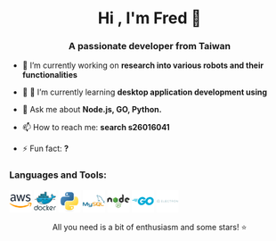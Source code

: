 <h1 align="center">Hi , I'm Fred 👋</h1>
<h3 align="center">A passionate developer from Taiwan</h3>

- 🔭 I’m currently working on **research into various robots and their functionalities**

- 🌱 🌱 I’m currently learning **desktop application development using**

- 💬 Ask me about **Node.js, GO, Python.**

- 📫 How to reach me: **search s26016041**

- ⚡ Fun fact: **?**

<h3 align="left">Languages and Tools:</h3>
<p align="left">
  <img src="https://raw.githubusercontent.com/devicons/devicon/master/icons/amazonwebservices/amazonwebservices-original-wordmark.svg" alt="aws" width="40" height="40"/>
  <img src="https://raw.githubusercontent.com/devicons/devicon/master/icons/docker/docker-original-wordmark.svg" alt="docker" width="40" height="40"/>
  <img src="https://raw.githubusercontent.com/devicons/devicon/master/icons/python/python-original.svg" alt="python" width="40" height="40"/>
  <img src="https://raw.githubusercontent.com/devicons/devicon/master/icons/mysql/mysql-original-wordmark.svg" alt="mysql" width="40" height="40"/>
  <img src="https://raw.githubusercontent.com/devicons/devicon/master/icons/nodejs/nodejs-original-wordmark.svg" alt="nodejs" width="40" height="40"/>
  <img src="https://raw.githubusercontent.com/devicons/devicon/master/icons/go/go-original-wordmark.svg" alt="go" width="40" height="40"/>
  <img src="https://raw.githubusercontent.com/devicons/devicon/master/icons/electron/electron-original-wordmark.svg" alt="electron" width="40" height="40"/>
</p>

<div align="center">
  All you need is a bit of enthusiasm and some stars! ⭐
</div>
